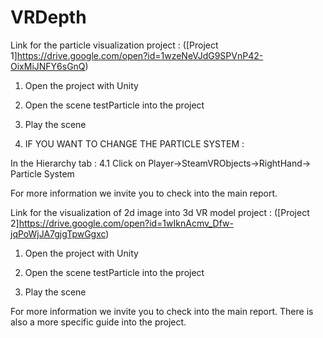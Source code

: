 # VRDepth

Link for the particle visualization project : ([Project 1]https://drive.google.com/open?id=1wzeNeVJdG9SPVnP42-OixMiJNFY6sGnQ)

1) Open the project with Unity

2) Open the scene testParticle into the project

3) Play the scene

4) IF YOU WANT TO CHANGE THE PARTICLE SYSTEM :

In the Hierarchy tab :
4.1 Click on Player->SteamVRObjects->RightHand-> Particle System

For more information we invite you to check into the main report.

Link for the visualization of 2d image into 3d VR model project : ([Project 2]https://drive.google.com/open?id=1wIknAcmv_Dfw-jqPoWjJA7gjgTpwGgxc)

1) Open the project with Unity

2) Open the scene testParticle into the project

3) Play the scene

For more information we invite you to check into the main report. There is also a more specific guide into the project.
